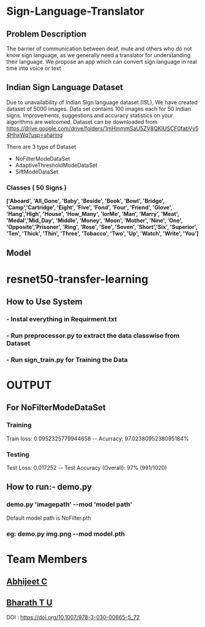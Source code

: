 # Sign-Language-Translator

## Problem Description
The barrier of communication between deaf, mute and others who do not know sign language, as we generally need a translator for understanding their language.
We propose an app which can convert sign language in real time into voice or text

## Indian Sign Language Dataset
Due to unavailability of Indian Sign language dataset (ISL), We have created dataset of 5000 images. Data set contains 100 images each for 50 Indian signs. Improvements, suggestions and accuracy statistics on your algorithms are welcomed. Dataset can be downloaded from
https://drive.google.com/drive/folders/1mHmmmSaU5ZV8QKIUSCF0fabVv54HhxWq?usp=sharing

There are 3 type of Dataset 
- NoFilterModeDataSet
- AdaptiveThresholdModeDataSet
- SiftModeDataSet


### Classes ( 50 Signs )
**['Aboard', 'All_Gone', 'Baby', 'Beside', 'Book', 'Bowl', 'Bridge', 
'Camp','Cartridge', 'Eight', 'Five', 'Fond', 'Four', 
'Friend', 'Glove', 'Hang','High', 'House', 'How_Many',
 'IorMe', 'Man', 'Marry', 'Meat', 'Medal','Mid_Day', 'Middle',
 'Money', 'Moon', 'Mother', 'Nine', 'One', 'Opposite','Prisoner', 
'Ring', 'Rose', 'See', 'Seven', 'Short','Six', 'Superior',
 'Ten', 'Thick', 'Thin', 'Three', 'Tobacco', 'Two', 'Up', 'Watch', 'Write', 'You']**


## Model 
# resnet50-transfer-learning

## How to Use System
### - Instal everything in Requirment.txt
### - Run **preprocessor.py** to extract the data classwise from Dataset
### - Run **sign_train.py** for Training the Data
# OUTPUT
## For NoFilterModeDataSet
   ### Training 
   Train loss: 0.0952325779944658 -- Acurracy: 97.0238095238095184%
   ### Testing
   Test Loss: 0.017252  -- Test Accuracy (Overall): 97% (991/1020)
## How to run:- demo.py
### demo.py 'imagepath' --mod 'model path'
 Default model path is NoFilter.pth
### eg:  demo.py img.png --mod model.pth
# Team Members
## [Abhijeet C](https://github.com/abhijeet1999)
## [Bharath T U](https://github.com/5hade5layer)

DOI : https://doi.org/10.1007/978-3-030-00665-5_72


